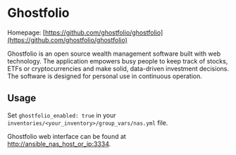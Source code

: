 # Ghostfolio

Homepage: [https://github.com/ghostfolio/ghostfolio](https://github.com/ghostfolio/ghostfolio)

Ghostfolio is an open source wealth management software built with web technology. The application empowers busy people to keep track of stocks, ETFs or cryptocurrencies and make solid, data-driven investment decisions. The software is designed for personal use in continuous operation.

## Usage

Set `ghostfolio_enabled: true` in your `inventories/<your_inventory>/group_vars/nas.yml` file.

Ghostfolio web interface can be found at [http://ansible_nas_host_or_ip:3334](http://ansible_nas_host_or_ip:3334).
